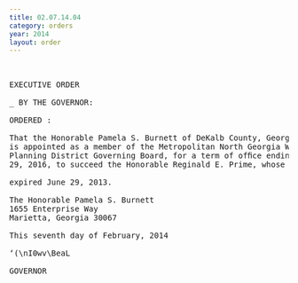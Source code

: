 ```yaml
---
title: 02.07.14.04
category: orders
year: 2014
layout: order
---
```


<pre> 

EXECUTIVE ORDER

_ BY THE GOVERNOR:

ORDERED :

That the Honorable Pamela S. Burnett of DeKalb County, Georgia,
is appointed as a member of the Metropolitan North Georgia Water
Planning District Governing Board, for a term of ofﬁce ending June
29, 2016, to succeed the Honorable Reginald E. Prime, whose term

expired June 29, 2013.

The Honorable Pamela S. Burnett
1655 Enterprise Way
Marietta, Georgia 30067

This seventh day of February, 2014

‘(\nI0wv\BeaL

GOVERNOR

</pre>
